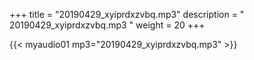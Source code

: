 +++
title = "20190429_xyiprdxzvbq.mp3"
description = " 20190429_xyiprdxzvbq.mp3 "
weight = 20
+++

{{< myaudio01 mp3="20190429_xyiprdxzvbq.mp3" >}}

